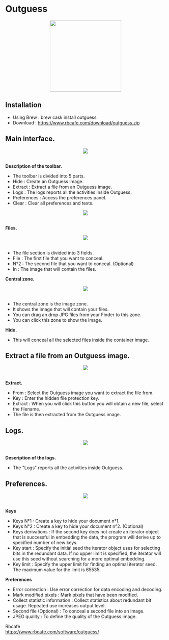 <h1>Outguess</h1>

<div align="center"><img src="https://user-images.githubusercontent.com/2713634/59831853-e7f18300-9342-11e9-9aab-a16f807dd118.png" width="224"></div>

<h2>Installation</h2>

- Using Brew : brew cask install outguess
- Download : https://www.rbcafe.com/download/outguess.zip

<h2>Main interface.</h2>

<div align="center"><img src="https://user-images.githubusercontent.com/2713634/59829943-defeb280-933e-11e9-8dff-13ae44f81eb5.png"></div>

<br/><b>Description of the toolbar.</b>

- The toolbar is divided into 5 parts.
- Hide : Create an Outguess image.
- Extract : Extract a file from an Outguess image.
- Logs : The logs reports all the activities inside Outguess.
- Preferences : Access the preferences panel.
- Clear : Clear all preferences and texts.

<div align="center"><img src="https://user-images.githubusercontent.com/2713634/59829945-defeb280-933e-11e9-9e29-fd9b5ca76fc9.png"></div>

<br/><b>Files.</b>

<div align="center"><img src="https://user-images.githubusercontent.com/2713634/59830237-84b22180-933f-11e9-96e8-a7e304d70b99.png"></div>
<br/>

- The file section is divided into 3 fields.
- File : The first file that you want to conceal.
- N°2 : The second file that you want to conceal. (Optional)
- In : The image that will contain the files.

<b>Central zone.</b>

<div align="center"><img src="https://user-images.githubusercontent.com/2713634/59830100-39980e80-933f-11e9-957c-f023f19cbf08.png"></div>
<br/>

- The central zone is the image zone. 
- It shows the image that will contain your files. 
- You can drag an drop JPG files from your Finder to this zone. 
- You can click this zone to show the image.

<b>Hide.</b>

- This will conceal all the selected files inside the container image.

<h2>Extract a file from an Outguess image.</h2>

<div align="center"><img src="https://user-images.githubusercontent.com/2713634/59830590-45d09b80-9340-11e9-98a4-4fbf6b2e92a9.png"></div><br/>

<b>Extract.</b>

- From : Select the Outguess image you want to extract the file from.
- Key : Enter the hidden file protection key.
- Extract : When you will click this button you will obtain a new file, select the filename. 
- The file is then extracted from the Outguess image.

<h2>Logs.</h2>

<div align="center"><img src="https://user-images.githubusercontent.com/2713634/59830591-46693200-9340-11e9-99c8-d481dc26bc2d.png"></div><br/>

<b>Description of the logs.</b>

- The "Logs" reports all the activities inside Outguess.

<h2>Preferences.</h2>

<div align="center"><img src="https://user-images.githubusercontent.com/2713634/59830592-46693200-9340-11e9-87ca-c033dd8f658f.png"></div><br/>

<b>Keys</b>

- Keys N°1 : Create a key to hide your document n°1.
- Keys N°2 : Create a key to hide your document n°2. (Optional) 
- Keys derivations : If the second key does not create an iterator object that is successful in embedding the data, the program will derive up to specified number of new keys.
- Key start : Specify the initial seed the iterator object uses for selecting bits in the redundant data. If no upper limit is specified, the iterator will use this seed without searching for a more optimal embedding.
- Key limit : Specify the upper limit for finding an optimal iterator seed. The maximum value for the limit is 65535.

<b>Preferences</b>

- Error correction : Use error correction for data encoding and decoding.
- Mark modified pixels : Mark pixels that have been modified.
- Collect statistic information : Collect statistics about redundant bit usage. Repeated use increases output level.
- Second file (Optional) : To conceal a second file into an image.
- JPEG quality : To define the quality of the Outguess image.

Rbcafe<br/>
https://www.rbcafe.com/software/outguess/
